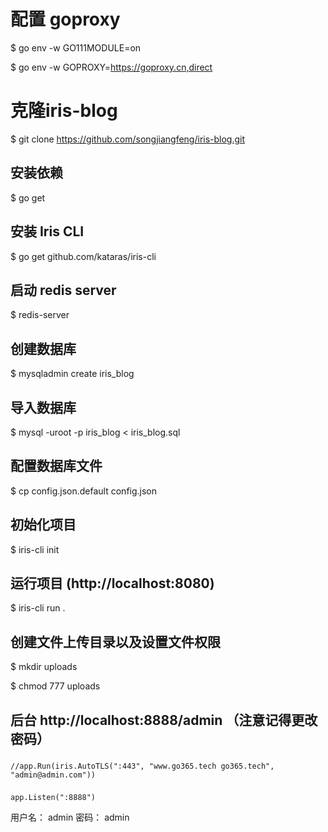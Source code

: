 # 配置 goproxy 

$ go env -w GO111MODULE=on

$ go env -w GOPROXY=https://goproxy.cn,direct

# 克隆iris-blog


$  git clone https://github.com/songjiangfeng/iris-blog.git

## 安装依赖 

$ go get

## 安装 Iris CLI 
$ go get github.com/kataras/iris-cli


## 启动 redis server

$ redis-server 
## 创建数据库

$ mysqladmin create iris_blog
## 导入数据库

$ mysql -uroot -p iris_blog < iris_blog.sql

## 配置数据库文件

$ cp config.json.default config.json

## 初始化项目
$ iris-cli init

## 运行项目  (http://localhost:8080)
$ iris-cli run .

## 创建文件上传目录以及设置文件权限
$ mkdir uploads

$ chmod 777 uploads

## 后台 http://localhost:8888/admin  （注意记得更改密码）
### 
` //app.Run(iris.AutoTLS(":443", "www.go365.tech go365.tech", "admin@admin.com")) `
### 
`app.Listen(":8888")`

用户名： admin
密码： admin

